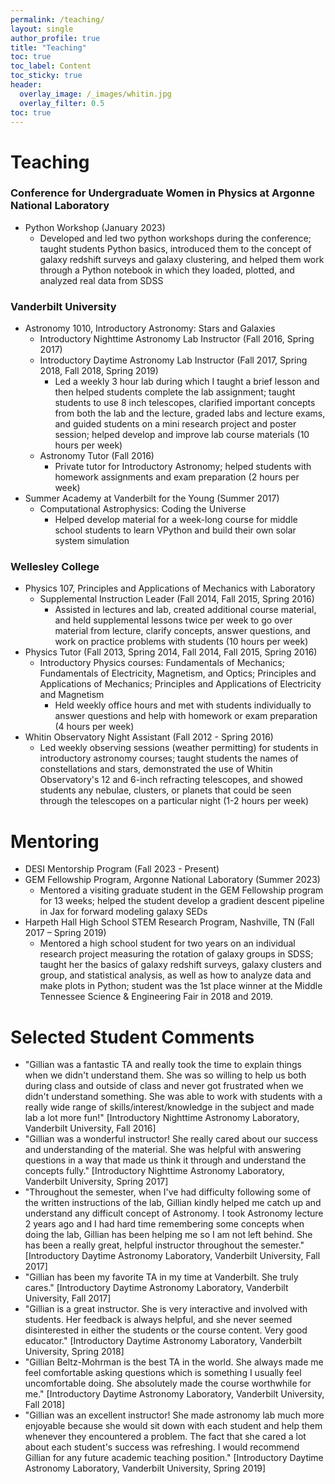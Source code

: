 ```yaml
---
permalink: /teaching/
layout: single
author_profile: true
title: "Teaching"
toc: true
toc_label: Content
toc_sticky: true
header:
  overlay_image: /_images/whitin.jpg
  overlay_filter: 0.5
toc: true
---
```


# Teaching


### Conference for Undergraduate Women in Physics at Argonne National Laboratory
* Python Workshop (January 2023)
  * Developed and led two python workshops during the conference; taught students Python basics, introduced them to the concept of galaxy redshift surveys and galaxy clustering, and helped them work through a Python notebook in which they loaded, plotted, and analyzed real data from SDSS

### Vanderbilt University
* Astronomy 1010, Introductory Astronomy: Stars and Galaxies
  * Introductory Nighttime Astronomy Lab Instructor (Fall 2016, Spring 2017)
  * Introductory Daytime Astronomy Lab Instructor (Fall 2017, Spring 2018, Fall 2018, Spring 2019)
    * Led a weekly 3 hour lab during which I taught a brief lesson and then helped students complete the lab assignment; taught students to use 8 inch telescopes, clarified important concepts from both the lab and the lecture, graded labs and lecture exams, and guided students on a mini research project and poster session; helped develop and improve lab course materials (10 hours per week)
  * Astronomy Tutor (Fall 2016)
    * Private tutor for Introductory Astronomy; helped students with homework assignments and exam preparation (2 hours per week)
* Summer Academy at Vanderbilt for the Young (Summer 2017)
  * Computational Astrophysics: Coding the Universe 
    * Helped develop material for a week-long course for middle school students to learn VPython and build their own solar system simulation

### Wellesley College
* Physics 107, Principles and Applications of Mechanics with Laboratory
  * Supplemental Instruction Leader (Fall 2014, Fall 2015, Spring 2016)
    * Assisted in lectures and lab, created additional course material, and held supplemental lessons twice per week to go over material from lecture, clarify concepts, answer questions, and work on practice problems with students (10 hours per week)
* Physics Tutor (Fall 2013, Spring 2014, Fall 2014, Fall 2015, Spring 2016)
  * Introductory Physics courses: Fundamentals of Mechanics; Fundamentals of Electricity, Magnetism, and Optics; Principles and Applications of Mechanics; Principles and Applications of Electricity and Magnetism
    * Held weekly office hours and met with students individually to answer questions and help with homework or exam preparation (4 hours per week)
* Whitin Observatory Night Assistant (Fall 2012 - Spring 2016)
  * Led weekly observing sessions (weather permitting) for students in introductory astronomy courses; taught students the names of constellations and stars, demonstrated the use of Whitin Observatory's 12 and 6-inch refracting telescopes, and showed students any nebulae, clusters, or planets that could be seen through the telescopes on a particular night (1-2 hours per week) 

# Mentoring
* DESI Mentorship Program (Fall 2023 - Present)
* GEM Fellowship Program, Argonne National Laboratory (Summer 2023)
  * Mentored a visiting graduate student in the GEM Fellowship program for 13 weeks; helped the student develop a gradient descent pipeline in Jax for forward modeling galaxy SEDs
* Harpeth Hall High School STEM Research Program, Nashville, TN (Fall 2017 – Spring 2019)
  * Mentored a high school student for two years on an individual research project measuring the rotation of galaxy groups in SDSS; taught her the basics of galaxy redshift surveys, galaxy clusters and group, and statistical analysis, as well as how to analyze data and make plots in Python; student was the 1st place winner at the Middle Tennessee Science & Engineering Fair in 2018 and 2019.


# Selected Student Comments

* "Gillian was a fantastic TA and really took the time to explain things when we didn't understand them. She was so willing to help us both during class and outside of class and never got frustrated when we didn't understand something. She was able to work with students with a really wide range of skills/interest/knowledge in the subject and made lab a lot more fun!" [Introductory Nighttime Astronomy Laboratory, Vanderbilt University, Fall 2016]
* "Gillian was a wonderful instructor! She really cared about our success and understanding of the material. She was helpful with answering questions in a way that made us think it through and understand the concepts fully." [Introductory Nighttime Astronomy Laboratory, Vanderbilt University, Spring 2017]
* "Throughout the semester, when I've had difficulty following some of the written instructions of the lab, Gillian kindly helped me catch up and understand any difficult concept of Astronomy. I took Astronomy lecture 2 years ago and I had hard time remembering some concepts when doing the lab, Gillian has been helping me so I am not left behind. She has been a really great, helpful instructor throughout the semester." [Introductory Daytime Astronomy Laboratory, Vanderbilt University, Fall 2017]
* "Gillian has been my favorite TA in my time at Vanderbilt. She truly cares." [Introductory Daytime Astronomy Laboratory, Vanderbilt University, Fall 2017]
* "Gillian is a great instructor. She is very interactive and involved with students. Her feedback is always helpful, and she never seemed disinterested in either the students or the course content. Very good educator." [Introductory Daytime Astronomy Laboratory, Vanderbilt University, Spring 2018]
* "Gillian Beltz-Mohrman is the best TA in the world. She always made me feel comfortable asking questions which is something I usually feel uncomfortable doing. She absolutely made the course worthwhile for me." [Introductory Daytime Astronomy Laboratory, Vanderbilt University, Fall 2018]
* "Gillian was an excellent instructor! She made astronomy lab much more enjoyable because she would sit down with each student and help them whenever they encountered a problem. The fact that she cared a lot about each student's success was refreshing. I would recommend Gillian for any future academic teaching position." [Introductory Daytime Astronomy Laboratory, Vanderbilt University, Spring 2019]
